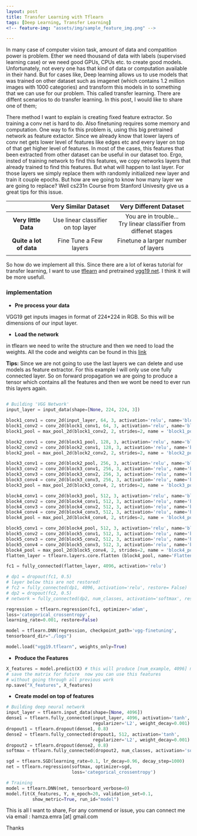 ```yaml
---
layout: post
title: Transfer Learning with Tflearn
tags: [Deep Learning, Transfer Learning]
<!-- feature-img: "assets/img/sample_feature_img.png" -->

---
```



In many case of computer vision task, amount of data and compatition power is problem. Ether we need thousand of data with labels (supervised learning case) or we need good GPUs, CPUs etc. to create good models. Unfortunately, not every one has that kind of data or computation available in their hand. But for cases like, Deep learning allows us to use models that was trained on other dataset such as imagenet (which contains 1.2 million images with 1000 categories) and transform this models in to something that we can use for our problem. This called transfer learning. There are diffent scenarios to do transfer learning. In this post, I would like to share one of them;

There method I want to explain is creating fixed feature extractor. So training a conv net is hard to do. Also finetuning requires some memory and computation. One way to fix this problem is, using this big pretrained network as feature extactor. Since we already know that lower layers of conv net gets lower level of features like edges etc and every layer on top of that get higher level of features. In most of the cases, this features that been extracted from other dataset can be useful in our dataset too. Ergo, insted of training network to find this features, we copy networks layers that already trained to find this features. But what will happen to last layer. For those layers we simply replace them with randomly initialized new layer and train it couple epochs. But how are we going to know how many layer we are going to replace? Well cs231n Course from Stanford Univesity give us a great tips for this issue. 

|                         |        Very Similar Dataset        |          Very Different Dataset          |
| :---------------------: | :--------------------------------: | :--------------------------------------: |
|  **Very little Data**   | Use linear classifier on top layer | You are in trouble... <br /> Try linear classifier from diffenet stages |
| **Quite a lot of data** |       Fine Tune a Few layers       |    Finetune a larger number of layers    |
|                         |                                    |                                          |

 So how do we implement all this. Since there are a lot of keras tutorial for transfer learning, I want to use [tflearn](http://tflearn.org/) and pretrained [vgg19 net](https://arxiv.org/pdf/1409.1556.pdf). I think it will be more usefull.

### implementation 

* **Pre process your data** 

VGG19 get inputs images in format of 224*224 in RGB. So this will be dimensions of our input layer. 

* **Load the network** 

in tflearn we need to write the structure and then we need to load the weights. All the code and weights can be found in this [link](https://github.com/AhmetHamzaEmra/tflearn_VGG19)

**Tips:** Since we are not going to use the last layers we can delete and use models as feature extractor. For this example I will only use one fully connected layer. So on forward propagation we are going to produce a tensor which contains all the features and then we wont be need to ever run this layers again. 

``` python
 
# Building 'VGG Network'
input_layer = input_data(shape=[None, 224, 224, 3])

block1_conv1 = conv_2d(input_layer, 64, 3, activation='relu', name='block1_conv1')
block1_conv2 = conv_2d(block1_conv1, 64, 3, activation='relu', name='block1_conv2')
block1_pool = max_pool_2d(block1_conv2, 2, strides=2, name = 'block1_pool')

block2_conv1 = conv_2d(block1_pool, 128, 3, activation='relu', name='block2_conv1')
block2_conv2 = conv_2d(block2_conv1, 128, 3, activation='relu', name='block2_conv2')
block2_pool = max_pool_2d(block2_conv2, 2, strides=2, name = 'block2_pool')

block3_conv1 = conv_2d(block2_pool, 256, 3, activation='relu', name='block3_conv1')
block3_conv2 = conv_2d(block3_conv1, 256, 3, activation='relu', name='block3_conv2')
block3_conv3 = conv_2d(block3_conv2, 256, 3, activation='relu', name='block3_conv3')
block3_conv4 = conv_2d(block3_conv3, 256, 3, activation='relu', name='block3_conv4')
block3_pool = max_pool_2d(block3_conv4, 2, strides=2, name = 'block3_pool')

block4_conv1 = conv_2d(block3_pool, 512, 3, activation='relu', name='block4_conv1')
block4_conv2 = conv_2d(block4_conv1, 512, 3, activation='relu', name='block4_conv2')
block4_conv3 = conv_2d(block4_conv2, 512, 3, activation='relu', name='block4_conv3')
block4_conv4 = conv_2d(block4_conv3, 512, 3, activation='relu', name='block4_conv4')
block4_pool = max_pool_2d(block4_conv4, 2, strides=2, name = 'block4_pool')

block5_conv1 = conv_2d(block4_pool, 512, 3, activation='relu', name='block5_conv1')
block5_conv2 = conv_2d(block5_conv1, 512, 3, activation='relu', name='block5_conv2')
block5_conv3 = conv_2d(block5_conv2, 512, 3, activation='relu', name='block5_conv3')
block5_conv4 = conv_2d(block5_conv3, 512, 3, activation='relu', name='block5_conv4')
block4_pool = max_pool_2d(block5_conv4, 2, strides=2, name = 'block4_pool')
flatten_layer = tflearn.layers.core.flatten (block4_pool, name='Flatten')

fc1 = fully_connected(flatten_layer, 4096, activation='relu')

# dp1 = dropout(fc1, 0.5)
# layer below this are not restored!
# fc2 = fully_connected(dp1, 4096, activation='relu', restore= False)
# dp2 = dropout(fc2, 0.5)
# network = fully_connected(dp2, num_classes, activation='softmax', restore=False)

regression = tflearn.regression(fc1, optimizer='adam',
loss='categorical_crossentropy',
learning_rate=0.001, restore=False)

model = tflearn.DNN(regression, checkpoint_path='vgg-finetuning',
tensorboard_dir="./logs")

model.load("vgg19.tflearn", weights_only=True)

```

* **Produce the Features**

``` python
X_features = model.predict(X) # this will produce [num_example, 4096] matrix
# save the matrix for future  now you can use this features
# without going through all previous work
np.save("X_features", X_features)
```

* **Create model on top of features**

``` python
# Building deep neural network
input_layer = tflearn.input_data(shape=[None, 4096])
dense1 = tflearn.fully_connected(input_layer, 4096, activation='tanh',
                                 regularizer='L2', weight_decay=0.001)
dropout1 = tflearn.dropout(dense1, 0.8)
dense2 = tflearn.fully_connected(dropout1, 512, activation='tanh',
                                 regularizer='L2', weight_decay=0.001)
dropout2 = tflearn.dropout(dense2, 0.8)
softmax = tflearn.fully_connected(dropout2, num_classes, activation='softmax')

sgd = tflearn.SGD(learning_rate=0.1, lr_decay=0.96, decay_step=1000)
net = tflearn.regression(softmax, optimizer=sgd, 
                         loss='categorical_crossentropy')

# Training
model = tflearn.DNN(net, tensorboard_verbose=0)
model.fit(X_features, Y, n_epoch=20, validation_set=0.1,
          show_metric=True, run_id="model")
```



This is all I want to share, For any commend or issue, you can connect me via email : hamza.emra [at] gmail.com 

Thanks